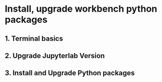 # Install, upgrade workbench python packages

## 1. Terminal basics


## 2. Upgrade Jupyterlab Version


## 3. Install and Upgrade Python packages



